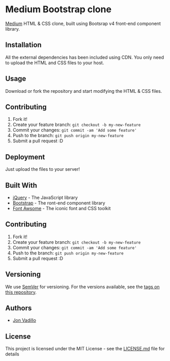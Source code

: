 # Medium Bootstrap clone

[Medium](https://medium.com) HTML & CSS clone, built using Bootsrap v4  front-end component library.

## Installation
All the external dependencies has been included using CDN. You only need to upload the HTML and CSS files to your host.

## Usage
Download or fork the repository and start modifying the HTML & CSS files.

## Contributing
1. Fork it!
2. Create your feature branch: `git checkout -b my-new-feature`
3. Commit your changes: `git commit -am 'Add some feature'`
4. Push to the branch: `git push origin my-new-feature`
5. Submit a pull request :D

## Deployment
Just upload the files to your server! 

## Built With

* [jQuery](https://jquery.com) - The JavaScript library
* [Bootstrap](http://getbootstrap.com) -  The ront-end component library
* [Font Awsome](https://http://fontawesome.io) - The iconic font and CSS toolkit

## Contributing

1. Fork it!
2. Create your feature branch: `git checkout -b my-new-feature`
3. Commit your changes: `git commit -am 'Add some feature'`
4. Push to the branch: `git push origin my-new-feature`
5. Submit a pull request :D

## Versioning

We use [SemVer](http://semver.org/) for versioning. For the versions available, see the [tags on this repository](https://github.com/jvadillo/medium-bootstrap/tags). 

## Authors

* [Jon Vadillo](http://jonvadillo.com)

## License

This project is licensed under the MIT License - see the [LICENSE.md](LICENSE.md) file for details


